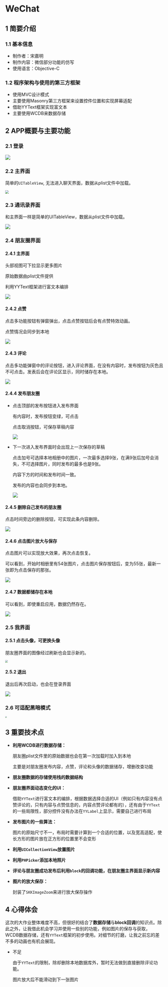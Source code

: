 # WeChat
## 1 简要介绍

### 1.1 基本信息

- 制作者：宋嘉明
- 制作内容：微信部分功能的仿写
- 使用语言：Objective-C

### 1.2 程序架构与使用的第三方框架

- 使用MVC设计模式
- 主要使用Masonry第三方框架来设置控件位置和实现屏幕适配
- 借助YYText框架实现富文本
- 主要使用WCDB来数据存储

## 2 APP概要与主要功能

### 2.1 登录

![](assets/wechatLogin.gif) 

### 2.2 主界面

简单的`UITableView`, 无法进入聊天界面，数据从plist文件中加载。

<img src="assets/wechatFirstPage.gif" style="zoom: 67%;" /> 

### 2.3 通讯录界面

和主界面一样是简单的UITableView，数据从plist文件中加载。

![](assets/wechatAddressBook.gif) 

### 2.4 朋友圈界面

#### 2.4.1 主界面

头部视图可下拉显示更多图片

原始数据由plist文件提供 

利用YYText框架进行富文本编排

![](assets/wechatMoments.gif) 

#### 2.4.2 点赞

点击多功能按钮有弹窗弹出，点击点赞按钮后会有点赞特效动画。

点赞情况会同步到本地

![](assets/wechatLike.gif) 

#### 2.4.3 评论

点击多功能弹窗中的评论按钮，进入评论界面，在没有内容时，发布按钮为灰色且不可点击。发表后会在评论区显示，同时储存在本地。

![](assets/wechatComments.gif) 

#### 2.4.4 发布朋友圈

- 点击顶部的发布按钮进入发布界面

  有内容时，发布按钮变绿，可点击

  点击取消按钮，可保存草稿内容

  ![](assets/wechatPublish1.gif) 

- 下一次进入发布界面时会出现上一次保存的草稿

  点击加号可选择本地相册中的图片，一次最多选择9张，在满9张后加号会消失，不可选择图片，同时发布的最多也是9张。

  内容下方的时间和发布时间一致。

  发布的内容也会同步到本地。

  ![](assets/wechatPublish2.gif) 

#### 2.4.5 删除自己发布的朋友圈

点击时间旁边的删除按钮，可实现此条内容删除。

![](assets/wechatDelete.gif) 

#### 2.4.6 点击图片放大与保存

点击图片可以实现放大效果，再次点击恢复。

可以看到，开始时相册里有54张图片，点击图片保存按钮后，变为55张，最新一张即为点击保存的那张。

![](assets/wechatZoomImage.gif) 

#### 2.4.7 数据都储存在本地

可以看到，即使重启应用，数据仍然存在。

![](assets/wechatSaveData.gif) 

### 2.5 我界面

#### 2.5.1 点击头像，可更换头像

朋友圈界面的图像经过刷新也会显示新的。

<img src="assets/wechatChangeAvatar.gif" style="zoom:50%;" /> 

#### 2.5.2 退出

退出后再次启动，也会在登录界面

![](assets/wechatLogout.gif) 

### 2.6 可适配黑暗模式

<img src="assets/darkVersion.png" style="zoom: 33%;" />  

## 3 重要技术点

- **利用WCDB进行数据存储：**

  朋友圈plist文件里的原始数据也会在第一次加载时加入到本地

  主要是对朋友圈发布内容，点赞，评论和头像的数据储存，增删改查功能

- **朋友圈数据的存储使用栈的数据结构**

- **朋友圈界面动态变化的UI：**

  借助`YYText`进行富文本的编排，根据数据选择合适的UI（例如只有内容没有点赞评论的，只有内容与点赞信息的，内容点赞评论都有的），还有由于`YYText`的一些局限性，部分控件没有办法在`YYLabel`上显示，需要自己进行布局

- **发布图片的一些算法：**

  图片的原始尺寸不一，布局时需要计算到一个合适的位置，以及宽高适配，使长方形的图片放在正方形的位置里不会变形

- **利用`UICollectionView`放置图片**

- **利用`PHPicker`添加本地照片**

- **评论与朋友圈成功发布后利用`block`的回调功能，在朋友圈主界面显示新内容**

- **图片的放大保存：**

  封装了`SKKImageZoom`来进行放大保存操作

## 4 心得体会

这次的大作业整体难度不高，但很好的结合了**数据存储**与**block回调**的知识点。除此之外，让我借此机会学习并使用一些别的功能，例如图片的保存与获取，WCDB数据存储，还有`YYText`框架的初步使用。对细节的打磨，让我之前忘的差不多的动画也有机会展现。

- 不足

  由于`YYText`的限制，除却删除本地数据库外，暂时无法做到直接删除评论功能。

  图片放大后不能滑动到下一张图片















